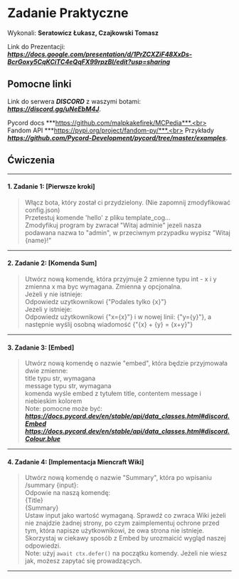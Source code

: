 # Zadanie Praktyczne

Wykonali: **Seratowicz Łukasz, Czajkowski Tomasz**

Link do Prezentacji: ***https://docs.google.com/presentation/d/1PrZCXZiF48XxDs-BcrGoxy5CqKCiTC4eQqFX99rpzBI/edit?usp=sharing***

## Pomocne linki
Link do serwera ***DISCORD*** z waszymi botami: ***https://discord.gg/uNeEbM4J***.

Pycord docs ***https://github.com/malpkakefirek/MCPedia***.<br>
Fandom API ***https://pypi.org/project/fandom-py/***.<br>
Przykłady ***https://github.com/Pycord-Development/pycord/tree/master/examples***.
## Ćwiczenia

---

#### 1. Zadanie 1: [Pierwsze kroki]
> Włącz bota, który został ci przydzielony. (Nie zapomnij zmodyfikować config.json)<br>
> Przetestuj komende 'hello' z pliku template_cog... <br>
> Zmodyfikuj program by zwracał "Witaj adminie" jezeli nasza podawana nazwa to "admin", w przeciwnym przypadku wypisz "Witaj {name}!" <br>
---

#### 2. Zadanie 2: [Komenda Sum]
> Utwórz nową komendę, która przyjmuje 2 zmienne typu int - x i y <br>
> zmienna x ma byc wymagana. Zmienna y opcjonalna. <br>
> Jeżeli y nie istnieje: <br>
> Odpowiedz uzytkownikowi {"Podales tylko {x}"} <br>
> Jezeli y istnieje: <br>
> Odpowiedz użytkownikowi {"x={x}"} i w nowej linii: {"y={y}"}, a następnie wyślij osobną wiadomość {"{x} + {y} = {x+y}"} <br>
---

#### 3. Zadanie 3: [Embed]
> Utwórz nową komendę o nazwie "embed", która będzie przyjmowała dwie zmienne: <br>
> title typu str, wymagana <br>
> message typu str, wymagana <br>
> komenda wyśle embed z tytułem title, contentem message i niebieskim kolorem <br>
> Note: pomocne może być: <br>
> ***https://docs.pycord.dev/en/stable/api/data_classes.html#discord.Embed*** <br>
> ***https://docs.pycord.dev/en/stable/api/data_classes.html#discord.Colour.blue*** <br>
---

#### 4. Zadanie 4: [Implementacja Miencraft Wiki]
> Utwórz nową komendę o nazwie "Summary", która po wpisaniu /summary {input}: <br>
> Odpowie na naszą komendę: <br>
> {Title} <br>
> {Summary} <br>
> Ustaw input jako wartość wymaganą. Sprawdź co zwraca Wiki jeżeli nie znajdzie żadnej strony, po czym zaimplementuj ochrone przed tym, która napisze użytkownikowi, że owa strona nie istnieje. <br>
> Skorzystaj w ciekawy sposób z Embed by urozmaicić wygląd naszej odpowiedzi. <br>
> Note: użyj `await ctx.defer()` na początku komendy. Jeżeli nie wiesz jak, możesz zapytać się prowadzących. <br>

---
